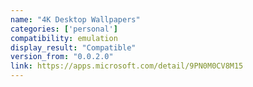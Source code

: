 ```yaml
---
name: "4K Desktop Wallpapers"
categories: ['personal']
compatibility: emulation
display_result: "Compatible"
version_from: "0.0.2.0"
link: https://apps.microsoft.com/detail/9PN0M0CV8M15
---
```

